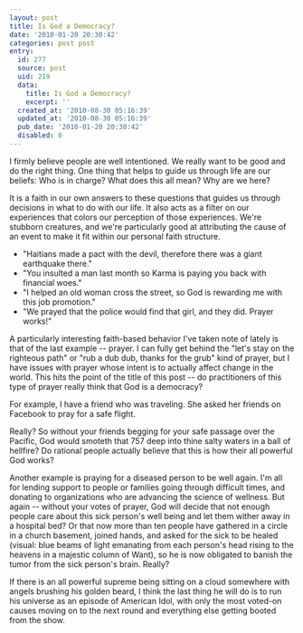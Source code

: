 ```yaml
---
layout: post
title: Is God a Democracy?
date: '2010-01-20 20:30:42'
categories: post post
entry:
  id: 277
  source: post
  uid: 219
  data:
    title: Is God a Democracy?
    excerpt: ''
  created_at: '2010-08-30 05:16:39'
  updated_at: '2010-08-30 05:16:39'
  pub_date: '2010-01-20 20:30:42'
  disabled: 0
---
```


I firmly believe people are well intentioned. We really want to be good and do the right thing. One thing that helps to guide us through life are our beliefs: Who is in charge? What does this all mean? Why are we here?

It is a faith in our own answers to these questions that guides us through decisions in what to do with our life. It also acts as a filter on our experiences that colors our perception of those experiences. We're stubborn creatures, and we're particularly good at attributing the cause of an event to make it fit within our personal faith structure.

- "Haitians made a pact with the devil, therefore there was a giant earthquake there."
- "You insulted a man last month so Karma is paying you back with financial woes."
- "I helped an old woman cross the street, so God is rewarding me with this job promotion."
- "We prayed that the police would find that girl, and they did. Prayer works!"

A particularly interesting faith-based behavior I've taken note of lately is that of the last example -- prayer. I can fully get behind the "let's stay on the righteous path" or "rub a dub dub, thanks for the grub" kind of prayer, but I have issues with prayer whose intent is to actually affect change in the world. This hits the point of the title of this post -- do practitioners of this type of prayer really think that God is a democracy?

For example, I have a friend who was traveling. She asked her friends on Facebook to pray for a safe flight.

Really? So without your friends begging for your safe passage over the Pacific, God would smoteth that 757 deep into thine salty waters in a ball of hellfire? Do rational people actually believe that this is how their all powerful God works?

Another example is praying for a diseased person to be well again. I'm all for lending support to people or families going through difficult times, and donating to organizations who are advancing the science of wellness. But again -- without your votes of prayer, God will decide that not enough people care about this sick person's well being and let them wither away in a hospital bed? Or that now more than ten people have gathered in a circle in a church basement, joined hands, and asked for the sick to be healed (visual: blue beams of light emanating from each person's head rising to the heavens in a majestic column of Want), so he is now obligated to banish the tumor from the sick person's brain. Really?

If there is an all powerful supreme being sitting on a cloud somewhere with angels brushing his golden beard, I think the last thing he will do is to run his universe as an episode of American Idol, with only the most voted-on causes moving on to the next round and everything else getting booted from the show.
